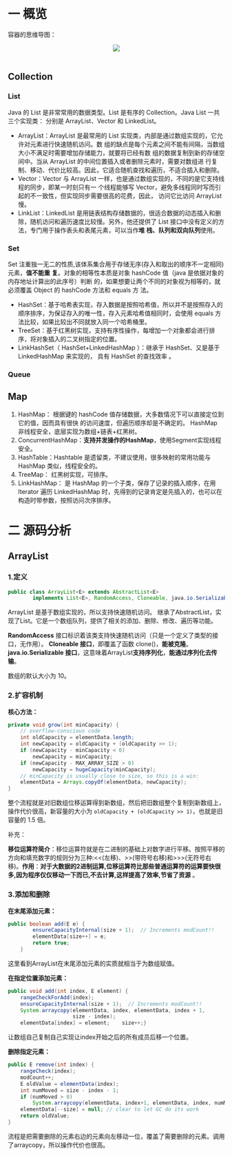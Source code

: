# 一 概览
容器的思维导图：
<div align="center"> <img src="https://github.com/lvminghui/Java-Notes/blob/master/docs/imgs/1.png"/> </div><br>


## Collection

### List

Java 的 List 是非常常用的数据类型。List 是有序的 Collection。Java List 一共三个实现类：
分别是 ArrayList、Vector 和 LinkedList。

* ArrayList：ArrayList 是最常用的 List 实现类，内部是通过数组实现的，它允许对元素进行快速随机访问。数
  组的缺点是每个元素之间不能有间隔，当数组大小不满足时需要增加存储能力，就要将已经有数
  组的数据复制到新的存储空间中。当从 ArrayList 的中间位置插入或者删除元素时，需要对数组进
  行复制、移动、代价比较高。因此，它适合随机查找和遍历，不适合插入和删除。
* Vector：Vector 与 ArrayList 一样，也是通过数组实现的，不同的是它支持线程的同步，即某一时刻只有一
  个线程能够写 Vector，避免多线程同时写而引起的不一致性，但实现同步需要很高的花费，因此，
  访问它比访问 ArrayList 慢。
* LinkList：LinkedList 是用链表结构存储数据的，很适合数据的动态插入和删除，随机访问和遍历速度比较慢。另外，他还提供了 List 接口中没有定义的方法，专门用于操作表头和表尾元素，可以当作**堆**
  **栈、队列和双向队列**使用。

### Set 

Set 注重独一无二的性质,该体系集合用于存储无序(存入和取出的顺序不一定相同)元素，**值不能重**
**复**。对象的相等性本质是对象 hashCode 值（java 是依据对象的内存地址计算出的此序号）判断
的，如果想要让两个不同的对象视为相等的，就必须覆盖 Object 的 hashCode 方法和 equals 方
法。

* HashSet：基于哈希表实现，存入数据是按照哈希值，所以并不是按照存入的顺序排序，为保证存入的唯一性，存入元素哈希值相同时，会使用 equals 方法比较，如果比较出不同就放入同一个哈希桶里。
* TreeSet：基于红黑树实现，支持有序性操作，每增加一个对象都会进行排序，将对象插入的二叉树指定的位置。
* LinkHashSet（ HashSet+LinkedHashMap ）：继承于 HashSet、又是基于 LinkedHashMap 来实现的， 具有 HashSet 的查找效率 。

### Queue

## Map

1. HashMap： 根据键的 hashCode 值存储数据，大多数情况下可以直接定位到它的值，因而具有很快
   的访问速度，但遍历顺序却是不确定的。 HashMap 非线程安全，底层实现为数组+链表+红黑树。
2. ConcurrentHashMap：**支持并发操作的HashMap**，使用Segment实现线程安全。
3. HashTable：Hashtable 是遗留类，不建议使用，很多映射的常用功能与 HashMap 类似，线程安全的。
4. TreeMap： 红黑树实现，可排序。
5. LinkHashMap： 是 HashMap 的一个子类，保存了记录的插入顺序，在用 Iterator 遍历 LinkedHashMap 时，先得到的记录肯定是先插入的，也可以在构造时带参数，按照访问次序排序。



# 二 源码分析

## ArrayList

### 1.定义

``` java
public class ArrayList<E> extends AbstractList<E>
        implements List<E>, RandomAccess, Cloneable, java.io.Serializable
```

 ArrayList 是基于数组实现的，所以支持快速随机访问。 继承了AbstractList，实现了List。它是一个数组队列，提供了相关的添加、删除、修改、遍历等功能。 

**RandomAccess** 接口标识着该类支持快速随机访问（只是一个定义了类型的接口，无作用）。  **Cloneable 接口**，即覆盖了函数 clone()，**能被克隆**。  **java.io.Serializable 接口**，这意味着ArrayList**支持序列化**，**能通过序列化去传输**。 

 数组的默认大小为 10。 

### 2.扩容机制

**核心方法：**

```java
private void grow(int minCapacity) {
    // overflow-conscious code
    int oldCapacity = elementData.length;
    int newCapacity = oldCapacity + (oldCapacity >> 1);
    if (newCapacity - minCapacity < 0)
        newCapacity = minCapacity;
    if (newCapacity - MAX_ARRAY_SIZE > 0)
        newCapacity = hugeCapacity(minCapacity);
    // minCapacity is usually close to size, so this is a win:
    elementData = Arrays.copyOf(elementData, newCapacity);
}
```

 整个流程就是对旧数组位移运算得到新数组，然后把旧数组整个复制到新数组上，操作代价很高，新容量的大小为 `oldCapacity + (oldCapacity >> 1)`，也就是旧容量的 1.5 倍。

补充：

**移位运算符简介**：移位运算符就是在二进制的基础上对数字进行平移。按照平移的方向和填充数字的规则分为三种:<<(左移)、>>(带符号右移)和>>>(无符号右移)。**作用**：**对于大数据的2进制运算,位移运算符比那些普通运算符的运算要快很多,因为程序仅仅移动一下而已,不去计算,这样提高了效率,节省了资源**  。

### 3.添加和删除

**在末尾添加元素：**

```java
public boolean add(E e) {
        ensureCapacityInternal(size + 1);  // Increments modCount!!
        elementData[size++] = e;
        return true;
    }
```

这里看到ArrayList在末尾添加元素的实质就相当于为数组赋值。

**在指定位置添加元素：**

```java
public void add(int index, E element) {    
    rangeCheckForAdd(index);   	
    ensureCapacityInternal(size + 1);  // Increments modCount!! 
    System.arraycopy(elementData, index, elementData, index + 1,
                     size - index);    
    elementData[index] = element;    size++;}
```

 让数组自己复制自己实现让index开始之后的所有成员后移一个位置。

**删除指定元素：**

```java
public E remove(int index) {
    rangeCheck(index);
    modCount++;
    E oldValue = elementData(index);
    int numMoved = size - index - 1;
    if (numMoved > 0)
        System.arraycopy(elementData, index+1, elementData, index, numMoved);
    elementData[--size] = null; // clear to let GC do its work
    return oldValue;
}
```

流程是把需要删除的元素右边的元素向左移动一位，覆盖了需要删除的元素。调用了arraycopy，所以操作代价也很高。

